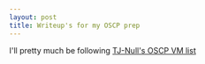```yaml
---
layout: post
title: Writeup's for my OSCP prep
---
```

I'll pretty much be following [TJ-Null's OSCP VM list](https://docs.google.com/spreadsheets/d/1dwSMIAPIam0PuRBkCiDI88pU3yzrqqHkDtBngUHNCw8/edit#gid=0)

